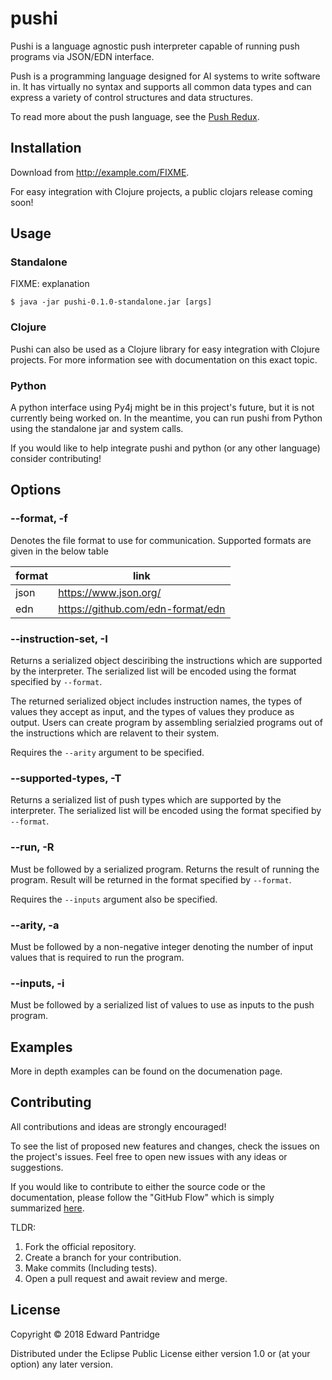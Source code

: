 # pushi

Pushi is a language agnostic push interpreter capable of running push programs
via JSON/EDN interface.

Push is a programming language designed for AI systems to write software in.
It has virtually no syntax and supports all common data types and can express
a variety of control structures and data structures.

To read more about the push language, see the [Push Redux](https://erp12.github.io/push-redux/).


## Installation

Download from http://example.com/FIXME.

For easy integration with Clojure projects, a public clojars release coming soon!


## Usage

### Standalone

FIXME: explanation

    $ java -jar pushi-0.1.0-standalone.jar [args]

### Clojure

Pushi can also be used as a Clojure library for easy integration with Clojure projects. For more information see with documentation on this exact topic.

### Python

A python interface using Py4j might be in this project's future, but it is not
currently being worked on. In the meantime, you can run pushi from Python
using the standalone jar and system calls.

If you would like to help integrate pushi and python (or any other language)
consider contributing!


## Options

### --format, -f

Denotes the file format to use for communication. Supported formats are given in
the below table

| format | link                              |
| ------ | --------------------------------- |
| json   | https://www.json.org/             |
| edn    | https://github.com/edn-format/edn |


### --instruction-set, -I

Returns a serialized object desciribing the instructions which are supported by the interpreter. The serialized list will be encoded using the format specified by `--format`.

The returned serialized object includes instruction names, the types of values they accept as input, and the types of values they produce as output. Users can create program by assembling serialzied programs out of the instructions which are relavent to their system.

Requires the `--arity` argument to be specified.

### --supported-types, -T

Returns a serialized list of push types which are supported by the interpreter. The serialized list will be encoded using the format specified by `--format`.

### --run, -R

Must be followed by a serialized program. Returns the result of running the program. Result will be returned in the format specified by `--format`.

Requires the `--inputs` argument also be specified.

### --arity, -a

Must be followed by a non-negative integer denoting the number of input values that is required to run the program.

### --inputs, -i

Must be followed by a serialized list of values to use as inputs to the push program.


## Examples

More in depth examples can be found on the documenation page.


## Contributing

All contributions and ideas are strongly encouraged!

To see the list of proposed new features and changes, check the issues on the
project's issues. Feel free to open new issues with any ideas or suggestions.

If you would like to contribute to either the source code or the documentation,
please follow the "GitHub Flow" which is simply summarized
[here](https://guides.github.com/introduction/flow/).

TLDR:
1. Fork the official repository.
2. Create a branch for your contribution.
3. Make commits (Including tests).
4. Open a pull request and await review and merge.


## License

Copyright © 2018 Edward Pantridge

Distributed under the Eclipse Public License either version 1.0 or (at
your option) any later version.
